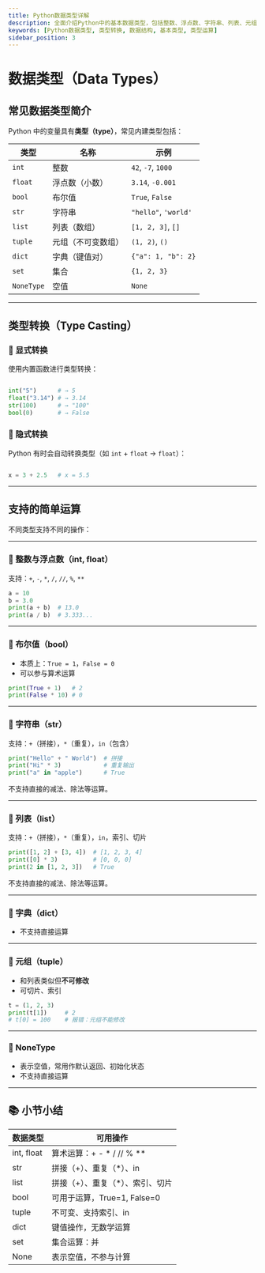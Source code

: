 ```yaml
---
title: Python数据类型详解
description: 全面介绍Python中的基本数据类型，包括整数、浮点数、字符串、列表、元组、字典、集合等，以及类型转换和各类数据类型的运算特性。
keywords: [Python数据类型, 类型转换, 数据结构, 基本类型, 类型运算]
sidebar_position: 3
---
```


# 数据类型（Data Types）

## 常见数据类型简介

Python 中的变量具有**类型（type）**，常见内建类型包括：

| 类型       | 名称               | 示例                 |
| ---------- | ------------------ | -------------------- |
| `int`      | 整数               | `42`, `-7`, `1000`   |
| `float`    | 浮点数（小数）     | `3.14`, `-0.001`     |
| `bool`     | 布尔值             | `True`, `False`      |
| `str`      | 字符串             | `"hello"`, `'world'` |
| `list`     | 列表（数组）       | `[1, 2, 3]`, `[]`    |
| `tuple`    | 元组（不可变数组） | `(1, 2)`, `()`       |
| `dict`     | 字典（键值对）     | `{"a": 1, "b": 2}`   |
| `set`      | 集合               | `{1, 2, 3}`          |
| `NoneType` | 空值               | `None`               |

---

## 类型转换（Type Casting）

### 📌 显式转换

使用内置函数进行类型转换：

```python

int("5")      # → 5
float("3.14") # → 3.14
str(100)      # → "100"
bool(0)       # → False
```

### 📌 隐式转换

Python 有时会自动转换类型（如 `int` + `float` → `float`）：

```python

x = 3 + 2.5   # x = 5.5

```

---

## 支持的简单运算

不同类型支持不同的操作：

---

### 📌 整数与浮点数（int, float）

支持：`+`, `-`, `*`, `/`, `//`, `%`, `**`

```python
a = 10
b = 3.0
print(a + b)  # 13.0
print(a / b)  # 3.333...

```

---

### 📌 布尔值（bool）

-   本质上：`True = 1`，`False = 0`
-   可以参与算术运算

```python
print(True + 1)   # 2
print(False * 10) # 0

```

---

### 📌 字符串（str）

支持：`+`（拼接），`*`（重复），`in`（包含）

```python
print("Hello" + " World")  # 拼接
print("Hi" * 3)            # 重复输出
print("a" in "apple")      # True
```

不支持直接的减法、除法等运算。

---

### 📌 列表（list）

支持：`+`（拼接），`*`（重复），`in`，索引、切片

```python
print([1, 2] + [3, 4])  # [1, 2, 3, 4]
print([0] * 3)          # [0, 0, 0]
print(2 in [1, 2, 3])   # True

```

不支持直接的减法、除法等运算。

---

### 📌 字典（dict）

-   不支持直接运算

---

### 📌 元组（tuple）

-   和列表类似但**不可修改**
-   可切片、索引

```python
t = (1, 2, 3)
print(t[1])     # 2
# t[0] = 100    # 报错：元组不能修改

```

---

### 📌 NoneType

-   表示空值，常用作默认返回、初始化状态
-   不支持直接运算

---

## 📚 小节小结

| 数据类型   | 可用操作                          |
| ---------- | --------------------------------- |
| int, float | 算术运算：+ - \* / // % \*\*      |
| str        | 拼接（+）、重复（\*）、in         |
| list       | 拼接（+）、重复（\*）、索引、切片 |
| bool       | 可用于运算，True=1, False=0       |
| tuple      | 不可变、支持索引、in              |
| dict       | 键值操作，无数学运算              |
| set        | 集合运算：并                      |
| None       | 表示空值，不参与计算              |
